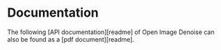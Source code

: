 Documentation
=============

The following [API documentation][readme] of Open Image Denoise can also be
found as a [pdf document][readme].


